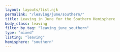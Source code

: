 ```yaml
---
layout: layouts/list.njk
permalink: "/leaving/june/southern/"
title: Leaving in June for the Southern Hemisphere
body_class: leaving
filter_by_tag: "leaving_june_southern"
type: "mixed"
listing: "leaving"
hemisphere: "southern"
---
```

